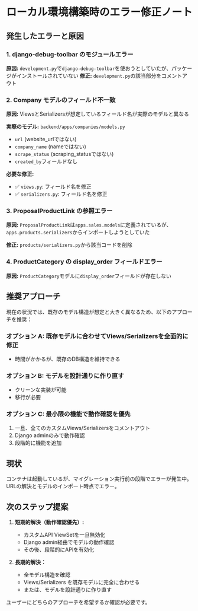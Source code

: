 # ローカル環境構築時のエラー修正ノート

## 発生したエラーと原因

### 1. django-debug-toolbar のモジュールエラー
**原因:** `development.py`で`django-debug-toolbar`を使おうとしていたが、パッケージがインストールされていない
**修正:** `development.py`の該当部分をコメントアウト

### 2. Company モデルのフィールド不一致
**原因:** ViewsとSerializersが想定しているフィールド名が実際のモデルと異なる

**実際のモデル:** `backend/apps/companies/models.py`
- `url` (website_urlではない)
- `company_name` (nameではない)
- `scrape_status` (scraping_statusではない)
- `created_by`フィールドなし

**必要な修正:**
- ✅ `views.py`: フィールド名を修正
- ✅ `serializers.py`: フィールド名を修正

### 3. ProposalProductLink の参照エラー
**原因:** `ProposalProductLink`は`apps.sales.models`に定義されているが、`apps.products.serializers`からインポートしようとしていた

**修正:** `products/serializers.py`から該当コードを削除

### 4. ProductCategory の display_order フィールドエラー
**原因:** `ProductCategory`モデルに`display_order`フィールドが存在しない

## 推奨アプローチ

現在の状況では、既存のモデル構造が想定と大きく異なるため、以下のアプローチを推奨：

### オプション A: 既存モデルに合わせてViews/Serializersを全面的に修正
- 時間がかかるが、既存のDB構造を維持できる

### オプション B: モデルを設計通りに作り直す
- クリーンな実装が可能
- 移行が必要

### オプション C: 最小限の機能で動作確認を優先
1. 一旦、全てのカスタムViews/Serializersをコメントアウト
2. Django adminのみで動作確認
3. 段階的に機能を追加

## 現状

コンテナは起動しているが、マイグレーション実行前の段階でエラーが発生中。
URLの解決とモデルのインポート時点でエラー。

## 次のステップ提案

1. **短期的解決（動作確認優先）:**
   - カスタムAPI ViewSetを一旦無効化
   - Django admin経由でモデルの動作確認
   - その後、段階的にAPIを有効化

2. **長期的解決：**
   - 全モデル構造を確認
   - Views/Serializers を既存モデルに完全に合わせる
   - または、モデルを設計通りに作り直す

ユーザーにどちらのアプローチを希望するか確認が必要です。

